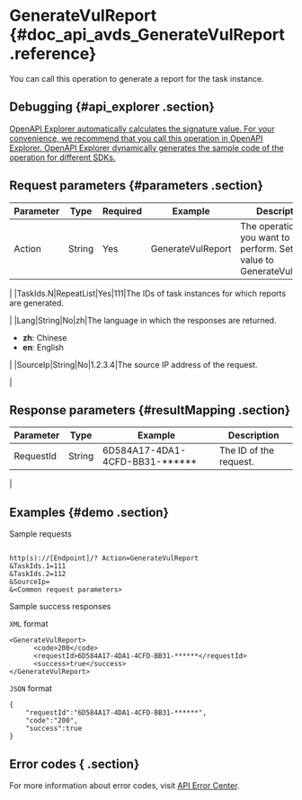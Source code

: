 # GenerateVulReport {#doc_api_avds_GenerateVulReport .reference}

You can call this operation to generate a report for the task instance.

## Debugging {#api_explorer .section}

[OpenAPI Explorer automatically calculates the signature value. For your convenience, we recommend that you call this operation in OpenAPI Explorer. OpenAPI Explorer dynamically generates the sample code of the operation for different SDKs.](https://api.aliyun.com/#product=avds&api=GenerateVulReport&type=RPC&version=2017-11-29)

## Request parameters {#parameters .section}

|Parameter|Type|Required|Example|Description|
|---------|----|--------|-------|-----------|
|Action|String|Yes|GenerateVulReport|The operation that you want to perform. Set the value to GenerateVulReport.

 |
|TaskIds.N|RepeatList|Yes|111|The IDs of task instances for which reports are generated.

 |
|Lang|String|No|zh|The language in which the responses are returned.

 -   **zh**: Chinese
-   **en**: English

 |
|SourceIp|String|No|1.2.3.4|The source IP address of the request.

 |

## Response parameters {#resultMapping .section}

|Parameter|Type|Example|Description|
|---------|----|-------|-----------|
|RequestId|String|6D584A17-4DA1-4CFD-BB31-\*\*\*\*\*\*|The ID of the request.

 |

## Examples {#demo .section}

Sample requests

``` {#request_demo}

http(s)://[Endpoint]/? Action=GenerateVulReport
&TaskIds.1=111
&TaskIds.2=112
&SourceIp=
&<Common request parameters>

```

Sample success responses

`XML` format

``` {#xml_return_success_demo}
<GenerateVulReport>
      <code>200</code>
      <requestId>6D584A17-4DA1-4CFD-BB31-******</requestId>
      <success>true</success>
</GenerateVulReport>
```

`JSON` format

``` {#json_return_success_demo}
{
	"requestId":"6D584A17-4DA1-4CFD-BB31-******",
	"code":"200",
	"success":true
}
```

## Error codes { .section}

For more information about error codes, visit [API Error Center](https://error-center.alibabacloud.com/status/product/avds).

